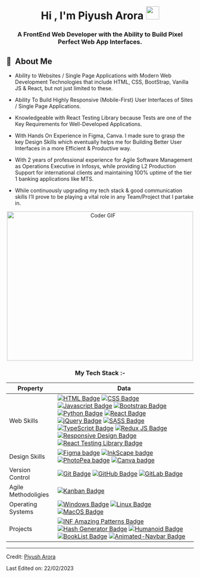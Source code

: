 <h1 align="center">Hi , I'm Piyush Arora <img src="https://media.giphy.com/media/hvRJCLFzcasrR4ia7z/giphy.gif" width="35"></h1>

<h3 align="center">A FrontEnd Web Developer with the Ability to Build Pixel Perfect Web App Interfaces.</h3>
 
 ## 🧭 &nbsp;About Me
- Ability to Websites / Single Page Applications with Modern Web Development Technologies that include HTML, CSS, BootStrap, Vanilla JS & React, but not just limited to these.  

- Ability To Build Highly Responsive (Mobile-First) User Interfaces of Sites / Single Page Applications.

- Knowledgeable with React Testing Library because Tests are one of the Key Requirements for Well-Developed Applications.

- With Hands On Experience in Figma, Canva. I made sure to grasp the key Design Skills which eventually helps me for Building Better User Interfaces in a more Efficient & Productive way.

- With 2 years of professional experience for Agile Software Management as Operations Executive in Infosys, while providing L2 Production Support for international clients and maintaining 100% uptime of the tier 1 banking applications like MTS.   
 
- While continuously upgrading my tech stack & good communication skills I’ll prove to be playing a vital role in any Team/Project that I partake in.   



<p align="center">
  <img src="https://media.giphy.com/media/SWoSkN6DxTszqIKEqv/giphy.gif" alt="Coder GIF" width="500" height="400">
</p>

  
<h3 align="center">My Tech Stack :-</h3>
  
Property                 | Data  
-------------------------|------
Web Skills               |   [![HTML Badge](https://img.shields.io/badge/-HTML-orange)](https://github.com/piyusharora91?tab=repositories) [![CSS Badge](https://img.shields.io/badge/-CSS-blue)](https://github.com/piyusharora91?tab=repositories) [![Javascript Badge](https://img.shields.io/badge/-JavaScript-yellow)](https://github.com/piyusharora91?tab=repositories) [![Bootstrap Badge](https://img.shields.io/badge/-Bootstrap-purple)](https://github.com/piyusharora91?tab=repositories) [![Python Badge](https://img.shields.io/badge/-Python-3776AB)](https://github.com/piyusharora91?tab=repositories) [![React Badge](https://img.shields.io/badge/-ReactJS-61DAFB)](https://github.com/piyusharora91?tab=repositories) [![jQuery Badge](https://img.shields.io/badge/-jQuery-4ac7b6)](https://github.com/piyusharora91?tab=repositories) [![SASS Badge](https://img.shields.io/badge/-SASS-d36ef5)](https://github.com/piyusharora91?tab=repositories) [![TypeScript Badge](https://img.shields.io/badge/-TypeScript-99173a)](https://github.com/piyusharora91?tab=repositories) [![Redux JS Badge](https://img.shields.io/badge/-ReduxJS-8b9c0b)](https://github.com/piyusharora91?tab=repositories) [![Responsive Design Badge](https://img.shields.io/badge/-ResponsiveDesign-d6db48)](https://github.com/piyusharora91?tab=repositories) [![React Testing Library Badge](https://img.shields.io/badge/-ReactTestingLibrary-de0b16)](https://github.com/piyusharora91?tab=repositories)
Design Skills            | [![Figma badge](https://img.shields.io/badge/-Figma-FFC90A)](https://www.figma.com/@piyusharora91) [![InkScape badge](https://img.shields.io/badge/-InkScape-AF2DC6)](https://inkscape.org/) [![PhotoPea badge](https://img.shields.io/badge/-PhotoPea-209B00)](https://www.photopea.com/) [![Canva badge](https://img.shields.io/badge/-Canva-056A91)](https://www.canva.com/)
Version Control          | [![Git Badge](https://img.shields.io/badge/-Git-156e73)](https://github.com/piyusharora91?tab=repositories) [![GitHub Badge](https://img.shields.io/badge/-GitHub-8989e0)](https://github.com/piyusharora91?tab=repositories) [![GitLab Badge](https://img.shields.io/badge/-GitLab-e87910)](https://github.com/piyusharora91?tab=repositories)
Agile Methodoligies      | [![Kanban Badge](https://img.shields.io/badge/-Kanban-9519F4)](https://github.com/piyusharora91?tab=repositories)
Operating Systems        | [![Windows Badge](https://img.shields.io/badge/-Windows-61DAFB)](https://github.com/piyusharora91?tab=repositories) [![Linux Badge](https://img.shields.io/badge/-Linux-purple)](https://github.com/piyusharora91?tab=repositories) [![MacOS Badge](https://img.shields.io/badge/-MacOS-68b082)](https://github.com/piyusharora91?tab=repositories)
Projects                 | [![INF Amazing Patterns Badge](https://img.shields.io/badge/-INFAmazingPatterns-8C8C8C)](https://inf-amazing-patterns.netlify.app/) [![Hash Generator Badge](https://img.shields.io/badge/-HashGenerator-b469c3)](https://hash-generator-101.netlify.app/)  [![Humanoid Badge](https://img.shields.io/badge/-Humanoid-yellow)](https://humanoid101.netlify.app/) [![BookList Badge](https://img.shields.io/badge/-Booklists-ffffff)](https://custom-book-lists101.netlify.app/) [![Animated-Navbar Badge](https://img.shields.io/badge/-AnimatedNavbar-311557)](https://animated-navbar-101.netlify.app/)



------

Credit: [Piyush Arora](https://piyush-arora.netlify.app)

Last Edited on: 22/02/2023

